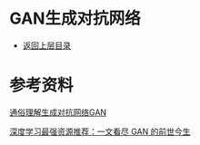 # GAN生成对抗网络

* [返回上层目录](../deep-learning.md)




# 参考资料

[通俗理解生成对抗网络GAN](https://zhuanlan.zhihu.com/p/33752313)

[深度学习最强资源推荐：一文看尽 GAN 的前世今生](https://mp.weixin.qq.com/s/_nqL1REIKwPB6yHm7XCpjQ)

